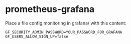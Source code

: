 # prometheus-grafana

Place a file config.monitoring in grafana/ with this content:

```
GF_SECURITY_ADMIN_PASSWORD=YOUR_PASSWORD_FOR_GRAFANA
GF_USERS_ALLOW_SIGN_UP=false
```
